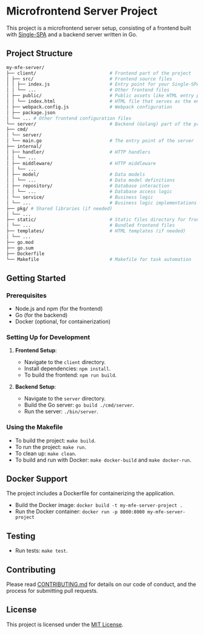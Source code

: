 # Microfrontend Server Project

This project is a microfrontend server setup, consisting of a frontend built
with [Single-SPA](https://single-spa.js.org/) and a backend server written in Go.

## Project Structure

```bash
my-mfe-server/
├── client/                           # Frontend part of the project
│ ├── src/                            # Frontend source files
│ │ ├── index.js                      # Entry point for your Single-SPA config
│ │ └── ...                           # Other frontend files
│ ├── public/                         # Public assets like HTML entry point
│ │ └── index.html                    # HTML file that serves as the entry point
│ ├── webpack.config.js               # Webpack configuration
│ ├── package.json
│ └── ... # Other frontend configuration files
└── server/                           # Backend (Golang) part of the project
├── cmd/
│ └── server/
│ └── main.go                         # The entry point of the server
├── internal/
│ ├── handler/                        # HTTP handlers
│ │ └── ...
│ ├── middleware/                     # HTTP middleware
│ │ └── ...
│ ├── model/                          # Data models
│ │ └── ...                           # Data model definitions
│ ├── repository/                     # Database interaction
│ │ └── ...                           # Database access logic
│ └── service/                        # Business logic
│ └── ...                             # Business logic implementations
├── pkg/ # Shared libraries (if needed)
│ └── ...
├── static/                           # Static files directory for frontend assets
│ └── ...                             # Bundled frontend files
├── templates/                        # HTML templates (if needed)
│ └── ...
├── go.mod
├── go.sum
├── Dockerfile
└── Makefile                          # Makefile for task automation
```

## Getting Started

### Prerequisites

- Node.js and npm (for the frontend)
- Go (for the backend)
- Docker (optional, for containerization)

### Setting Up for Development

1. **Frontend Setup**:

   - Navigate to the `client` directory.
   - Install dependencies: `npm install`.
   - To build the frontend: `npm run build`.

2. **Backend Setup**:
   - Navigate to the `server` directory.
   - Build the Go server: `go build ./cmd/server`.
   - Run the server: `./bin/server`.

### Using the Makefile

- To build the project: `make build`.
- To run the project: `make run`.
- To clean up: `make clean`.
- To build and run with Docker: `make docker-build` and `make docker-run`.

## Docker Support

The project includes a Dockerfile for containerizing the application.

- Build the Docker image: `docker build -t my-mfe-server-project .`
- Run the Docker container: `docker run -p 8000:8000 my-mfe-server-project`

## Testing

- Run tests: `make test`.

## Contributing

Please read [CONTRIBUTING.md](CONTRIBUTING.md) for details on our code of conduct,
and the process for submitting pull requests.

## License

This project is licensed under the [MIT License](LICENSE).

